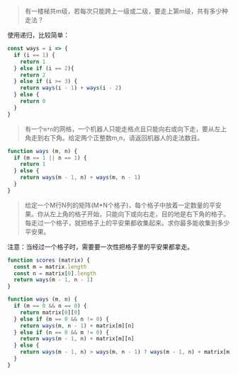 >有一楼梯共m级，若每次只能跨上一级或二级，要走上第m级，共有多少种走法？

使用递归，比较简单：
```js
const ways = i => {
  if (i == 1) {
    return 1
  } else if (i == 2){
    return 2
  } else if (i >= 3) {
    return ways(i - 1) + ways(i - 2)
  } else {
    return 0
  }
}
```
>有一个`m*n`的网格，一个机器人只能走格点且只能向右或向下走，要从左上角走到右下角。给定两个正整数m,n，请返回机器人的走法数目。
```js
function ways (m, n) {
  if (m == 1 || n == 1) {
    return 1
  } else {
    return ways(m - 1, n) + ways(m, n - 1)
  }
}
```

>给定一个M行N列的矩阵(M*N个格子)，每个格子中放着一定数量的平安果。你从左上角的格子开始，只能向下或向右走，目的地是右下角的格子。每走过一个格子，就把格子上的平安果都收集起来。求你最多能收集到多少平安果。

注意：当经过一个格子时，需要要一次性把格子里的平安果都拿走。
```js
function scores (matrix) {
  const m = matrix.length
  const n = matrix[0].length
  return ways(m - 1, n - 1)
}

function ways (m, n) {
  if (m == 0 && n == 0) {
    return matrix[0][0]
  } else if (m == 0 && n != 0) {
    return ways(m, n - 1) + matrix[m][n]
  } else if (n == 0 && m != 0) {
    return ways(m - 1, n) + matrix[m][n]
  } else {
    return ways(m - 1, n) > ways(m, n - 1) ? ways(m - 1, n) + matrix[m][n] : ways(m, n - 1) + matrix[m][n]
  }
}
```
